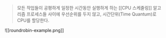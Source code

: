 > 모든 작업들이 공평하게 일정한 시간동안 실행하게 하는 [[CPU 스케줄링]] 알고리즘
프로세스들 사이에 우선순위를 두지 않고, 시간단위(Time Quantum)로 CPU를 할당한다.

![[roundrobin-example.png]]

